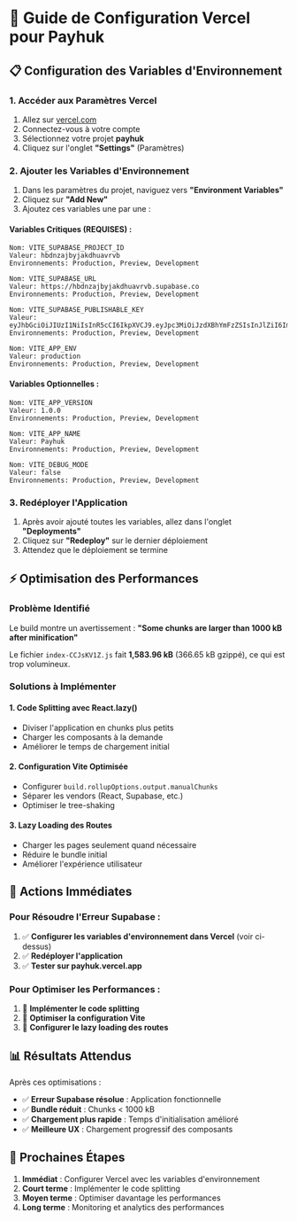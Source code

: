 # 🚀 Guide de Configuration Vercel pour Payhuk

## 📋 Configuration des Variables d'Environnement

### 1. **Accéder aux Paramètres Vercel**

1. Allez sur [vercel.com](https://vercel.com)
2. Connectez-vous à votre compte
3. Sélectionnez votre projet **payhuk**
4. Cliquez sur l'onglet **"Settings"** (Paramètres)

### 2. **Ajouter les Variables d'Environnement**

1. Dans les paramètres du projet, naviguez vers **"Environment Variables"**
2. Cliquez sur **"Add New"**
3. Ajoutez ces variables une par une :

#### **Variables Critiques (REQUISES) :**

```
Nom: VITE_SUPABASE_PROJECT_ID
Valeur: hbdnzajbyjakdhuavrvb
Environnements: Production, Preview, Development

Nom: VITE_SUPABASE_URL
Valeur: https://hbdnzajbyjakdhuavrvb.supabase.co
Environnements: Production, Preview, Development

Nom: VITE_SUPABASE_PUBLISHABLE_KEY
Valeur: eyJhbGciOiJIUzI1NiIsInR5cCI6IkpXVCJ9.eyJpc3MiOiJzdXBhYmFzZSIsInJlZiI6ImhiZG56YWpieWpha2RodWF2cnZiIiwicm9sZSI6ImFub24iLCJpYXQiOjE3NTc1OTgyMzEsImV4cCI6MjA3MzE3NDIzMX0.myur8r50wIORQwfcCP4D1ZxlhKFxICdVqjUM80CgtnM
Environnements: Production, Preview, Development

Nom: VITE_APP_ENV
Valeur: production
Environnements: Production, Preview, Development
```

#### **Variables Optionnelles :**

```
Nom: VITE_APP_VERSION
Valeur: 1.0.0
Environnements: Production, Preview, Development

Nom: VITE_APP_NAME
Valeur: Payhuk
Environnements: Production, Preview, Development

Nom: VITE_DEBUG_MODE
Valeur: false
Environnements: Production, Preview, Development
```

### 3. **Redéployer l'Application**

1. Après avoir ajouté toutes les variables, allez dans l'onglet **"Deployments"**
2. Cliquez sur **"Redeploy"** sur le dernier déploiement
3. Attendez que le déploiement se termine

## ⚡ Optimisation des Performances

### Problème Identifié
Le build montre un avertissement : **"Some chunks are larger than 1000 kB after minification"**

Le fichier `index-CCJsKV1Z.js` fait **1,583.96 kB** (366.65 kB gzippé), ce qui est trop volumineux.

### Solutions à Implémenter

#### 1. **Code Splitting avec React.lazy()**
- Diviser l'application en chunks plus petits
- Charger les composants à la demande
- Améliorer le temps de chargement initial

#### 2. **Configuration Vite Optimisée**
- Configurer `build.rollupOptions.output.manualChunks`
- Séparer les vendors (React, Supabase, etc.)
- Optimiser le tree-shaking

#### 3. **Lazy Loading des Routes**
- Charger les pages seulement quand nécessaire
- Réduire le bundle initial
- Améliorer l'expérience utilisateur

## 🔧 Actions Immédiates

### Pour Résoudre l'Erreur Supabase :
1. ✅ **Configurer les variables d'environnement dans Vercel** (voir ci-dessus)
2. ✅ **Redéployer l'application**
3. ✅ **Tester sur payhuk.vercel.app**

### Pour Optimiser les Performances :
1. 🔄 **Implémenter le code splitting**
2. 🔄 **Optimiser la configuration Vite**
3. 🔄 **Configurer le lazy loading des routes**

## 📊 Résultats Attendus

Après ces optimisations :
- ✅ **Erreur Supabase résolue** : Application fonctionnelle
- ✅ **Bundle réduit** : Chunks < 1000 kB
- ✅ **Chargement plus rapide** : Temps d'initialisation amélioré
- ✅ **Meilleure UX** : Chargement progressif des composants

## 🎯 Prochaines Étapes

1. **Immédiat** : Configurer Vercel avec les variables d'environnement
2. **Court terme** : Implémenter le code splitting
3. **Moyen terme** : Optimiser davantage les performances
4. **Long terme** : Monitoring et analytics des performances
